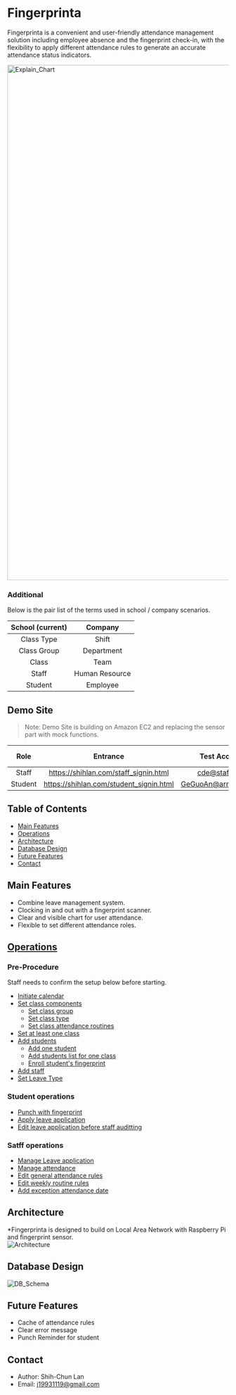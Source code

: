 # Fingerprinta
Fingerprinta is a convenient and user-friendly attendance management solution including employee absence and the fingerprint check-in, with the flexibility to apply different attendance rules to generate an accurate attendance status indicators.  

<img width="1171" alt="Explain_Chart" src="https://user-images.githubusercontent.com/93208804/170891507-9d5a3286-34b9-49f6-a624-b542e9ad017a.png">

### Additional
Below is the pair list of the terms used in school / company scenarios.    


| School (current) |  Company  | 
| :---------: | :------------: | 
| Class Type  | Shift          | 
| Class Group | Department     | 
| Class       | Team           | 
| Staff       | Human Resource |
| Student     | Employee       | 

## Demo Site 
>Note: Demo Site is building on Amazon EC2 and replacing the sensor part with mock functions.  

| Role    | Entrance | Test Account | Test Password |
| :-----: | :------: | :----------: | :-----------: |
| Staff   | https://shihlan.com/staff_signin.html | cde@staff.com | test | 
| Student | https://shihlan.com/student_signin.html | GeGuoAn@armyspy.com | test | 

## Table of Contents
* [Main Features](#main_features)
* [Operations](#operations)
* [Architecture](#architecture)
* [Database Design](#database_design)
* [Future Features](#future_features)
* [Contact](#contact)

<h2 id="main_features">Main Features</h2>

* Combine leave management system.
* Clocking in and out with a fingerprint scanner.
* Clear and visible chart for user attendance.  
* Flexible to set different attendance roles.

<h2 id="operations"><a href="/doc/operation_detail.md">Operations</a></h2> 

### Pre-Procedure

Staff needs to confirm the setup below before starting. 

*  [Initiate calendar](/doc/operation_detail.md#user-content-initiate_calendar) 
*  [Set class components](/doc/operation_detail.md#user-content-set_class_components)    
   * [Set class group](/doc/operation_detail.md#user-content-set_class_group)  
   * [Set class type](/doc/operation_detail.md#user-content-set_class_type)  
   * [Set class attendance routines](/doc/operation_detail.md#user-content-set_class_routine)  
* [Set at least one class](/doc/operation_detail.md#user-content-set_class)  
* [Add students](/doc/operation_detail.md#user-content-add_students)  
  * [Add one student](/doc/operation_detail.md#user-content-add_one_student)  
  * [Add students list for one class](/doc/operation_detail.md#user-content-add_students_list)  
  * [Enroll student's fingerprint](/doc/operation_detail.md#user-content-enroll_fingerprint)  
* [Add staff](/doc/operation_detail.md#user-content-add_staff)   
* [Set Leave Type](/doc/operation_detail.md#user-content-set_leave_type)  


### Student operations
* [Punch with fingerprint](/doc/operation_detail.md#user-content-punch_with_fingerprint)   
* [Apply leave application](/doc/operation_detail.md#user-content-apply_leave_application)   
* [Edit leave application before staff auditting](/doc/operation_detail.md#user-content-edit_leave_application)  

### Satff operations
* [Manage Leave application](/doc/operation_detail.md#user-content-manage_leave_application)  
* [Manage attendance](/doc/operation_detail.md#user-content-manage_attendance)  
* [Edit general attendance rules](/doc/operation_detail.md#user-content-edit_general_rules)  
* [Edit weekly routine rules](/doc/operation_detail.md#user-content-edit_routine_rules)  
* [Add exception attendance date](/doc/operation_detail.md#user-content-add_exception_date)  



<h2 id="architecture">Architecture</h2> 

*Fingerprinta is designed to build on Local Area Network with Raspberry Pi and fingerprint sensor.  
![Architecture](https://user-images.githubusercontent.com/93208804/170868965-8c533ee2-7dbe-47f2-aa1d-5207276247ce.png)


<h2 id="database_design">Database Design</h2> 

![DB_Schema](https://user-images.githubusercontent.com/93208804/170891626-378e93c3-be65-4c0b-9a0f-284278fbdbbb.png)

<h2 id="future_features">Future Features</h2> 

* Cache of attendance rules 
* Clear error message
* Punch Reminder for student

<h2 id="contact">Contact</h2>  

* Author: Shih-Chun Lan
* Email: j19931119@gmail.com
